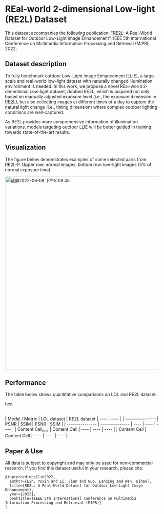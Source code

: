 # REal-world 2-dimensional Low-light (RE2L) Dataset
This dataset accompanies the following publication: "RE2L: A Real-World Dataset for Outdoor Low-Light Image Enhancement", IEEE 5th International Conference on Multimedia Information Processing and Retrieval (MIPR), 2022.
## Dataset description
To fully benchmark outdoor Low-Light Image Enhancement (LLIE), a large-scale and real-world low-light dataset with naturally changed illumination environment is needed. In this work, we propose a novel REal-world 2-dimentional Low-light dataset, dubbed RE2L, which is acquired not only based on manually adjusted exposure level (i.e., the exposure dimension in RE2L), but also collecting images at different times of a day to capture the natural light change (i.e., timing dimension) where complex outdoor lighting conditions are well-captured. 

As RE2L provides more comprehensive information of illumination variations, models targeting outdoor LLIE will be better guided in training towards state-of-the-art results.
## Visualization
The figure below demonstrates examples of some selected pairs from RE2L-P. Upper row: normal images; bottom row: low-light images (5% of normal exposure time).

<img width="632" alt="截屏2022-06-08 下午8 09 45" src="https://user-images.githubusercontent.com/60025126/172612813-d3b125dc-805f-43da-8879-6a7f55873ba4.png">


## Performance
The table below shows quantitative comparisons on LOL and RE2L dataset.

<table style='border:1px;'>
<tr> test </tr>
</table>
| Model / Metric  | LOL dataset | RE2L dataset | ---- | ----  |
| ----------------| PSNR | SSIM | PSNR | SSIM  |
| --------------- | --------------- | ---- | ---- | ---- |
| Content Cell<sub>test</sub>  | Content Cell  | ---- | ---- | ---- |
| Content Cell  | Content Cell  | ---- | ---- | ---- |

## Paper & Use
All data is subject to copyright and may only be used for non-commercial research. 
If you find this dataset useful in your research, please cite:
```
@inproceedings{lin2022,
  author={Lin, Yuxin and Li, Jian and Guo, Lanqing and Wen, Bihan},
  title={RE2L: A Real-World Dataset for Outdoor Low-Light Image Enhancement},
  year={2022},
  booktitle={IEEE 5th International Conference on Multimedia Information Processing and Retrieval (MIPR)}
}
```
